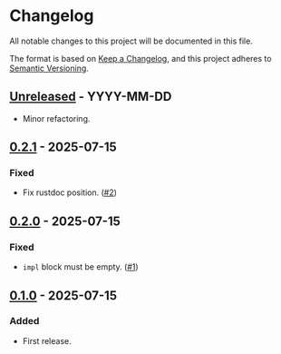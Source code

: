 # Changelog

All notable changes to this project will be documented in this file.

The format is based on [Keep a Changelog](https://keepachangelog.com/en/1.1.0/),
and this project adheres to [Semantic Versioning](https://semver.org/spec/v2.0.0.html).

## [Unreleased] - YYYY-MM-DD

- Minor refactoring.

## [0.2.1] - 2025-07-15

### Fixed

- Fix rustdoc position. ([#2])

## [0.2.0] - 2025-07-15

### Fixed

- `impl` block must be empty. ([#1])

## [0.1.0] - 2025-07-15

### Added

- First release.

[Unreleased]: https://github.com/nossie531/ensure_impl/compare/v0.2.0...HEAD
[0.2.1]: https://github.com/nossie531/ensure_impl/compare/v0.2.0...v0.2.1
[0.2.0]: https://github.com/nossie531/ensure_impl/compare/v0.1.0...v0.2.0
[0.1.0]: https://github.com/nossie531/ensure_impl/releases/tag/v0.1.0
[#1]: https://github.com/nossie531/ensure_impl/issues/1
[#2]: https://github.com/nossie531/ensure_impl/issues/2